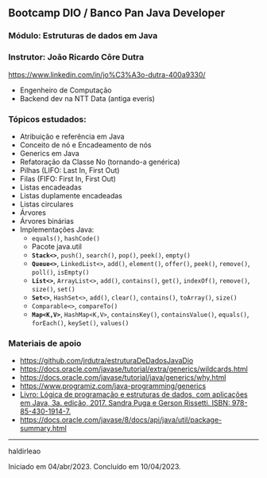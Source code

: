 ## Bootcamp DIO / Banco Pan Java Developer
### Módulo: Estruturas de dados em Java
### Instrutor: João Ricardo Côre Dutra
https://www.linkedin.com/in/jo%C3%A3o-dutra-400a9330/

- Engenheiro de Computação
- Backend dev na NTT Data (antiga everis)

### Tópicos estudados:
- Atribuição e referência em Java
- Conceito de nó e Encadeamento de nós
- Generics em Java
- Refatoração da Classe No (tornando-a genérica)
- Pilhas (LIFO: Last In, First Out)
- Filas (FIFO: First In, First Out)
- Listas encadeadas
- Listas duplamente encadeadas
- Listas circulares
- Árvores
- Árvores binárias
- Implementações Java:
   - `equals()`, `hashCode()`
   - Pacote java.util 
   - **`Stack<>`**, `push()`, `search()`, `pop()`, `peek()`, `empty()`
   - **`Queue<>`**, `LinkedList<>`, `add()`, `element()`, `offer()`, `peek()`, `remove()`, `poll()`, `isEmpty()`
   - **`List<>`**, `ArrayList<>`,  `add()`, `contains()`, `get()`, `indexOf()`, `remove()`, `size()`, `set()`
   - **`Set<>`**, `HashSet<>`, `add()`, `clear()`, `contains()`, `toArray()`, `size()`
   - `Comparable<>`, `compareTo()`
   - **`Map<K,V>`**, `HashMap<K,V>`, `containsKey()`, `containsValue()`, `equals()`, `forEach()`, `keySet()`, `values()`

### Materiais de apoio
- https://github.com/jrdutra/estruturaDeDadosJavaDio
- https://docs.oracle.com/javase/tutorial/extra/generics/wildcards.html
- https://docs.oracle.com/javase/tutorial/java/generics/why.html
- https://www.programiz.com/java-programming/generics
- [Livro: Lógica de programação e estruturas de dados, com aplicações em Java, 3a. edição, 2017. Sandra Puga e Gerson Rissetti. ISBN: 978-85-430-1914-7.](https://www.amazon.com/-/pt/dp/B06Y2CX7XM)
- https://docs.oracle.com/javase/8/docs/api/java/util/package-summary.html
---
haldirleao

Iniciado em 04/abr/2023. Concluído em 10/04/2023.